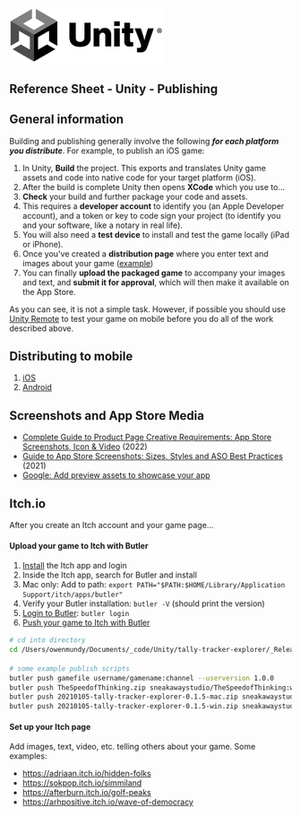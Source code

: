 
<img width="275" src="../assets/img/logos/logo-unity-b-w.png">

## Reference Sheet - Unity - Publishing




## General information

Building and publishing generally involve the following ***for each platform you distribute***. For example, to publish an iOS game:

1. In Unity, **Build** the project. This exports and translates Unity game assets and code into native code for your target platform (iOS).
1. After the build is complete Unity then opens **XCode** which you use to...
1. **Check** your build and further package your code and assets.
1. This requires a **developer account** to identify you (an Apple Developer account), and a token or key to code sign your project (to identify you and your software, like a notary in real life).
1. You will also need a **test device** to install and test the game locally (iPad or iPhone).
1. Once you've created a **distribution page** where you enter text and images about your game ([example](https://apps.apple.com/us/app/the-speed-of-thinking/id1263001692))
1. You can finally **upload the packaged game** to accompany your images and text, and **submit it for approval**, which will then make it available on the App Store.

As you can see, it is not a simple task. However, if possible you should use [Unity Remote](https://docs.unity3d.com/2021.2/Documentation/Manual/UnityRemote5.html) to test your game on mobile before you do all of the work described above.





## Distributing to mobile

1. [iOS](Unity-Building-to-iOS.md)
1. [Android](Unity-Building-to-Android.md)



## Screenshots and App Store Media

- [Complete Guide to Product Page Creative Requirements: App Store Screenshots, Icon & Video](https://www.storemaven.com/academy/product-page-creative-requirements-guide/) (2022)
- [Guide to App Store Screenshots: Sizes, Styles and ASO Best Practices](https://splitmetrics.com/blog/app-store-screenshots-aso-guide/) (2021)
- [Google: Add preview assets to showcase your app](https://support.google.com/googleplay/android-developer/answer/9866151)






## Itch.io

After you create an Itch account and your game page...

#### Upload your game to Itch with Butler

1. [Install](https://itch.io/docs/butler/installing.html) the Itch app and login
1. Inside the Itch app, search for Butler and install
1. Mac only: Add to path: `export PATH="$PATH:$HOME/Library/Application Support/itch/apps/butler"`
1. Verify your Butler installation: `butler -V` (should print the version)
1. [Login to Butler](https://itch.io/docs/butler/login.html): `butler login`
1. [Push your game to Itch with Butler](https://itch.io/docs/butler/pushing.html)

```bash
# cd into directory
cd /Users/owenmundy/Documents/_code/Unity/tally-tracker-explorer/_Releases/

# some example publish scripts
butler push gamefile username/gamename:channel --userversion 1.0.0
butler push TheSpeedofThinking.zip sneakawaystudio/TheSpeedofThinking:win --userversion 1.1.0
butler push 20210105-tally-tracker-explorer-0.1.5-mac.zip sneakawaystudio/tally-tracker-explorer:mac --userversion 0.1.5
butler push 20210105-tally-tracker-explorer-0.1.5-win.zip sneakawaystudio/tally-tracker-explorer:win --userversion 0.1.5
```

#### Set up your Itch page

Add images, text, video, etc. telling others about your game. Some examples:

- https://adriaan.itch.io/hidden-folks
- https://sokpop.itch.io/simmiland
- https://afterburn.itch.io/golf-peaks
- https://arhpositive.itch.io/wave-of-democracy
